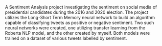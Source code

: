A Sentiment Analysis project investigating the sentiment on social media of presidential candidates during the 2016 and 2020 election. The project utilizes the
Long-Short Term Memory neural network to build an algorithm capable of classifying tweets as positive or negative sentiment. Two such neural networks were created, one utilizing
transfer learning from the Roberta NLP model, and the other created by myself. Both models were trained on a dataset of various tweets labelled by sentiment.
